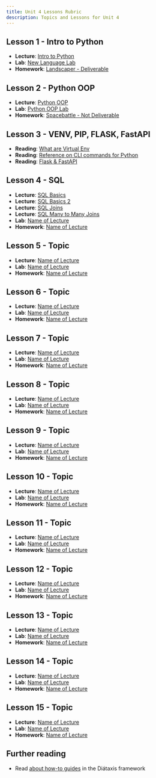 ```yaml
---
title: Unit 4 Lessons Rubric
description: Topics and Lessons for Unit 4
---
```


## Lesson 1 - Intro to Python

- **Lecture**: [Intro to Python](https://git.generalassemb.ly/AlexMerced/UNIT_4_PYTHON_DJANGO_WITH_TESTS/blob/main/w10d01/2_morning_lesson/second_language.md)
- **Lab**: [New Language Lab](https://git.generalassemb.ly/AlexMerced/UNIT_4_PYTHON_DJANGO_WITH_TESTS/tree/main/w10d01/3_morning_lab)
- **Homework**: [Landscaper - Deliverable](https://git.generalassemb.ly/AlexMerced/UNIT_4_PYTHON_DJANGO_WITH_TESTS/tree/main/w10d01/5_afternoon_lab)

## Lesson 2 - Python OOP

- **Lecture**: [Python OOP](https://git.generalassemb.ly/AlexMerced/UNIT_4_PYTHON_DJANGO_WITH_TESTS/tree/main/w10d02/2_morning_lesson)
- **Lab**: [Python OOP Lab](https://git.generalassemb.ly/AlexMerced/UNIT_4_PYTHON_DJANGO_WITH_TESTS/tree/main/w10d02/3_morning_lab)
- **Homework**: [Spacebattle - Not Deliverable](https://git.generalassemb.ly/AlexMerced/UNIT_4_PYTHON_DJANGO_WITH_TESTS/tree/main/w10d02/5_afternoon_lab)

## Lesson 3 - VENV, PIP, FLASK, FastAPI

- **Reading**: [What are Virtual Env](https://tuts.alexmercedcoder.dev/2021/1/pythonvirtualenv/)
- **Reading**: [Reference on CLI commands for Python](https://tuts.alexmercedcoder.dev/2021/2/CLIReference2021/)
- **Reading**: [Flask & FastAPI](https://tuts.alexmercedcoder.dev/2021/7/full_crud_flask_fastapi/)

## Lesson 4 - SQL

- **Lecture**: [SQL Basics](https://git.generalassemb.ly/AlexMerced/UNIT_4_PYTHON_DJANGO_WITH_TESTS/blob/main/w10d03/2_morning_lesson/1.%20SQL_BASICS.md)
- **Lecture**: [SQL Basics 2](https://git.generalassemb.ly/AlexMerced/UNIT_4_PYTHON_DJANGO_WITH_TESTS/blob/main/w10d03/4_afternoon_lesson/2.%20SQL_BASICS2.md)
- **Lecture**: [SQL Joins](https://git.generalassemb.ly/AlexMerced/UNIT_4_PYTHON_DJANGO_WITH_TESTS/blob/main/w10d03/4_afternoon_lesson/3.%20SQL_BASICS_JOINS.md)
- **Lecture**: [SQL Many to Many Joins](https://git.generalassemb.ly/AlexMerced/UNIT_4_PYTHON_DJANGO_WITH_TESTS/blob/main/w10d03/4_afternoon_lesson/4.%20SQL_Many_to_Many_JOINS.md)
- **Lab**: [Name of Lecture]()
- **Homework**: [Name of Lecture]()

## Lesson 5 - Topic

- **Lecture**: [Name of Lecture]()
- **Lab**: [Name of Lecture]()
- **Homework**: [Name of Lecture]()

## Lesson 6 - Topic

- **Lecture**: [Name of Lecture]()
- **Lab**: [Name of Lecture]()
- **Homework**: [Name of Lecture]()

## Lesson 7 - Topic

- **Lecture**: [Name of Lecture]()
- **Lab**: [Name of Lecture]()
- **Homework**: [Name of Lecture]()

## Lesson 8 - Topic

- **Lecture**: [Name of Lecture]()
- **Lab**: [Name of Lecture]()
- **Homework**: [Name of Lecture]()

## Lesson 9 - Topic

- **Lecture**: [Name of Lecture]()
- **Lab**: [Name of Lecture]()
- **Homework**: [Name of Lecture]()

## Lesson 10 - Topic

- **Lecture**: [Name of Lecture]()
- **Lab**: [Name of Lecture]()
- **Homework**: [Name of Lecture]()

## Lesson 11 - Topic

- **Lecture**: [Name of Lecture]()
- **Lab**: [Name of Lecture]()
- **Homework**: [Name of Lecture]()

## Lesson 12 - Topic

- **Lecture**: [Name of Lecture]()
- **Lab**: [Name of Lecture]()
- **Homework**: [Name of Lecture]()

## Lesson 13 - Topic

- **Lecture**: [Name of Lecture]()
- **Lab**: [Name of Lecture]()
- **Homework**: [Name of Lecture]()

## Lesson 14 - Topic

- **Lecture**: [Name of Lecture]()
- **Lab**: [Name of Lecture]()
- **Homework**: [Name of Lecture]()

## Lesson 15 - Topic

- **Lecture**: [Name of Lecture]()
- **Lab**: [Name of Lecture]()
- **Homework**: [Name of Lecture]()

## Further reading

- Read [about how-to guides](https://diataxis.fr/how-to-guides/) in the Diátaxis framework